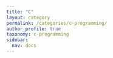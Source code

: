 ```yaml
---
title: "C"
layout: category
permalink: /categories/c-programming/
author_profile: true
taxonomy: c-programming
sidebar:
  nav: docs
---
```

